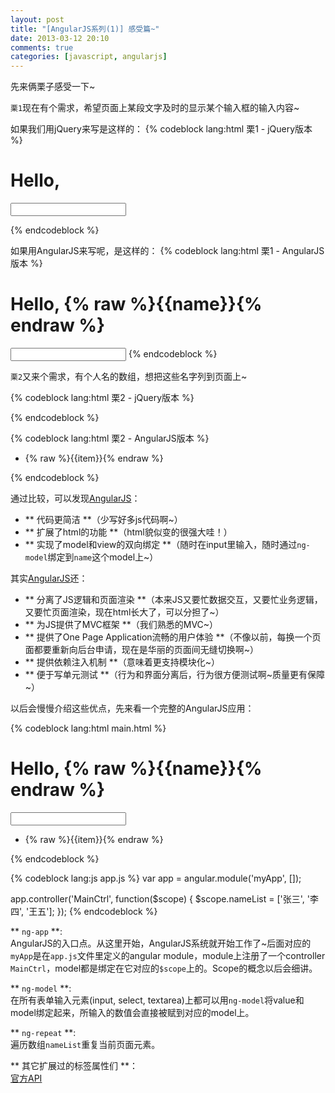 ```yaml
---
layout: post
title: "[AngularJS系列(1)] 感受篇~"
date: 2013-03-12 20:10
comments: true
categories: [javascript, angularjs]
---
```


先来俩栗子感受一下~

<!-- more -->

`栗1`现在有个需求，希望页面上某段文字及时的显示某个输入框的输入内容~

如果我们用jQuery来写是这样的：
{% codeblock lang:html 栗1 - jQuery版本 %}
<h1>Hello, <span id="namePlaceholder"></span></h1>
<input id="name" type="text">

<script type="text/javascript">
	$('#name').keydown(function(e){
		$('#namePlaceholder').html(e.target.value);
	});
</script>
{% endcodeblock %}

如果用AngularJS来写呢，是这样的：
{% codeblock lang:html 栗1 - AngularJS版本 %}
<h1>Hello, {% raw %}{{name}}{% endraw %}</h1>
<input type="text" ng-model="name">
{% endcodeblock %}

`栗2`又来个需求，有个人名的数组，想把这些名字列到页面上~

{% codeblock lang:html 栗2 - jQuery版本 %}
<ul id="list"></ul>

<script type="text/javascript">
	['张三', '李四', '王五'].forEach(function(item){
		$('#list').append($('<li>' + item + '</li>'));
	});
</script>
{% endcodeblock %}

{% codeblock lang:html 栗2 - AngularJS版本 %}
<ul>
	<li ng-repeat="item in ['张三', '李四', '王五']">{% raw %}{{item}}{% endraw %}</li>
</ul>
{% endcodeblock %}

通过比较，可以发现[AngularJS](http://angularjs.org/)：

- ** 代码更简洁 **（少写好多js代码啊~）
- ** 扩展了html的功能 **（html貌似变的很强大哇！）
- ** 实现了model和view的双向绑定 **（随时在input里输入，随时通过`ng-model`绑定到`name`这个model上~）

其实[AngularJS](http://angularjs.org/)还：

- ** 分离了JS逻辑和页面渲染 **（本来JS又要忙数据交互，又要忙业务逻辑，又要忙页面渲染，现在html长大了，可以分担了~）
- ** 为JS提供了MVC框架 **（我们熟悉的MVC~）
- ** 提供了One Page Application流畅的用户体验 **（不像以前，每换一个页面都要重新向后台申请，现在是华丽的页面间无缝切换啊~）
- ** 提供依赖注入机制 **（意味着更支持模块化~）
- ** 便于写单元测试 **（行为和界面分离后，行为很方便测试啊~质量更有保障~）

以后会慢慢介绍这些优点，先来看一个完整的AngularJS应用：

{% codeblock lang:html main.html %}
<!doctype html>
<html ng-app="myApp">
	<head>
  		<script type="text/javascript" src="https://ajax.googleapis.com/ajax/libs/angularjs/1.0.6/angular.min.js"></script>
  		<script type="text/javascript" src="app.js"></script>
  	</head>
  	<body>
  		<h1>Hello, {% raw %}{{name}}{% endraw %}</h1>
  		<input type="text" ng-model="name">
  		<ul>
  			<li ng-repeat="item in nameList">{% raw %}{{item}}{% endraw %}</li>
  		</ul>
  	</body>
</html>
{% endcodeblock %}

{% codeblock lang:js app.js %}
var app = angular.module('myApp', []);   

app.controller('MainCtrl', function($scope) {
  $scope.nameList = ['张三', '李四', '王五'];
});
{% endcodeblock %}

** `ng-app` **:    
AngularJS的入口点。从这里开始，AngularJS系统就开始工作了~后面对应的`myApp`是在`app.js`文件里定义的angular module，module上注册了一个controller `MainCtrl`，model都是绑定在它对应的`$scope`上的。Scope的概念以后会细讲。

** `ng-model` **:   
在所有表单输入元素(input, select, textarea)上都可以用`ng-model`将value和model绑定起来，所输入的数值会直接被赋到对应的model上。

** `ng-repeat` **:   
遍历数组`nameList`重复当前页面元素。   
      
** 其它扩展过的标签属性们 **：  
[官方API](http://docs.angularjs.org/api)  




